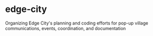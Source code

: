 # edge-city
Organizing Edge City's planning and coding efforts for pop-up village communications, events, coordination, and documentation
